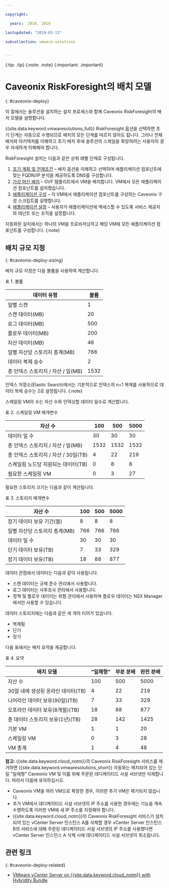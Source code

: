 ```yaml
---

copyright:

  years:  2016, 2019

lastupdated: "2019-03-13"

subcollection: vmware-solutions


---
```


{:tip: .tip}
{:note: .note}
{:important: .important}

# Caveonix RiskForesight의 배치 모델
{: #caveonix-deploy}

이 절에서는 솔루션을 설치하는 설치 프로세스와 함께 Caveonix RiskForesight의 배치 모델을 설명합니다.

{{site.data.keyword.vmwaresolutions_full}} RiskForesight 옵션을 선택하면 초기 단계는 자동으로 수행되므로 배치의 모든 단계를 따르지 않아도 됩니다. 그러나 전체 배치와 아키텍처를 이해하고 초기 배치 후에 솔루션의 스케일을 확장하려는 사용자의 경우 자세하게 이해해야 합니다.

RiskForesight 설치는 다음과 같은 상위 레벨 단계로 구성됩니다.

1. [초기 계획 및 전제조건](/docs/services/vmwaresolutions/archiref/caveonix?topic=vmware-solutions-caveonix-step1) – 배치 옵션을 이해하고 선택하며 애플리케이션 컴포넌트에 맞는 FQDN/IP 분석을 제공하도록 DNS를 구성합니다.
2. [가상 머신 배치](/docs/services/vmwaresolutions/archiref/caveonix?topic=vmware-solutions-caveonix-step2) – OVF 템플리트에서 VM을 배치합니다. VM에서 모든 애플리케이션 컴포넌트를 설치했습니다.
3. [애플리케이션 구성](/docs/services/vmwaresolutions/archiref/caveonix?topic=vmware-solutions-caveonix-step3) – 각 VM에서 애플리케이션 컴포넌트를 구성하는 Caveonix 구성 스크립트를 실행합니다.
4. [애플리케이션 설정](/docs/services/vmwaresolutions/archiref/caveonix?topic=vmware-solutions-caveonix-step4) – 사용자가 애플리케이션에 액세스할 수 있도록 서비스 제공자와 테넌트 또는 조직을 설정합니다.

자동화된 설치에서는 하나의 VM을 프로비저닝하고 해당 VM에 모든 애플리케이션 컴포넌트를 구성합니다.
{:note}

## 배치 규모 지정
{: #caveonix-deploy-sizing}

배치 규모 지정은 다음 볼륨을 사용하여 계산합니다.

표 1. 볼륨

|데이터 유형	|볼륨 |
|---|---|
|일별 스캔	|1 |
|스캔 데이터(MB)	|20 |
|로그 데이터(MB)	| 500 |
|플로우 데이터(MB)	| 200 |
|자산 데이터(MB)	|46 |
|일별 자산당 스토리지 총계(MB)	|766 |
|데이터 복제 승수	|2 |
|총 인덱스 스토리지 / 자산 / 일(MB)	|1532 |

인덱스 저장소(Elastic Search)에서는 기본적으로 인덱스의 n+1 복제를 사용하므로 데이터 복제 승수는 2로 설정됩니다.
{:note}

스케일링 VM의 수는 자산 수와 인덱싱할 데이터 일수로 계산합니다.

표 2. 스케일링 VM 매개변수

|자산 수	|100	|500	|5000 |
|---|---|---|---|
|데이터 일 수	|30	|30	| 30 |
|총 인덱스 스토리지 / 자산 / 일(MB)	|1532	|1532	|1532 |
|총 인덱스 스토리지 / 자산 / 30일(TB)	|4	|22	|219 |
|스케일링 노드당 지원되는 데이터(TB)	|0	|8	|8 |
|필요한 스케일링 VM	|0	|3	|27 |

필요한 스토리지 크기는 다음과 같이 계산됩니다.

표 3. 스토리지 매개변수

|자산 수	|100	|500	|5000 |
|---|---|---|---|
|장기 데이터 보유 기간(월)	|8	|8	|8 |
|일별 자산당 스토리지 총계(MB)	|766	|766	|766 |
|데이터 일 수	|30	|30	| 30 |
|단기 데이터 보유(TB)	|  7	|33	|329 |
|장기 데이터 보유(TB)	|18	|88	|877 |

데이터 관점에서 데이터는 다음과 같이 사용됩니다.

-	스캔 데이터는 규제 준수 관리에서 사용합니다.
-	로그 데이터는 사후조사 관리에서 사용합니다.
-	정책 및 플로우 데이터는 위험 관리에서 사용하며 플로우 데이터는 NSX Manager에서만 사용할 수 있습니다.

데이터 스토리지에는 다음과 같은 세 개의 티어가 있습니다.

-	복제됨
-	단기
-	장기

다음 표에서는 배치 요약을 제공합니다.

표 4. 요약

|배치 모델	|“일체형”	|부분 분배	|완전 분배 |
|---|---|---|---|
|자산 수	|100	|500	|5000 |
|30일 내에 생성된 온라인 데이터(TB)	|4	|22	|219 |
|니어라인 데이터 보유(90일)(TB)	|  7	|33	|329 |
|오프라인 데이터 보유(8개월)(TB)	|18	|88	|877 |
|총 데이터 스토리지 보유(1년)(TB)	|28	|142	|1425 |
|기본 VM	|1	|1	|20 |
|스케일링 VM	|0	|3	|28 |
|VM 총계	|1	|4	|48 |

**참고:**
{{site.data.keyword.cloud_notm}}의 Caveonix RiskForesight 서비스를 제거하면 {{site.data.keyword.vmwaresolutions_short}} 자동화는 배치되어 있는 단일 "일체형" Caveonix VM 및 이를 위해 주문된 데디케이티드 사설 서브넷만 삭제합니다. 따라서 다음에 유의하십시오.
* Caveonix VM을 여러 VM으로 확장한 경우, 이러한 추가 VM은 제거되지 않습니다. 
* 추가 VM에서 데디케이티드 사설 서브넷의 IP 주소를 사용한 경우에는 기능을 계속 수행하도록 이러한 VM에 새 IP 주소를 지정해야 합니다. 
* {{site.data.keyword.cloud_notm}}의 Caveonix RiskForesight 서비스가 설치되어 있는 vCenter Server 인스턴스 A를 삭제할 경우 vCenter Server 인스턴스 B의 서비스에 대해 주문된 데디케이티드 사설 서브넷의 IP 주소를 사용했다면 vCenter Server  인스턴스 A 삭제 시에 데디케이티드 사설 서브넷이 취소됩니다.

## 관련 링크
{: #caveonix-deploy-related}

* [VMware vCenter Server on {{site.data.keyword.cloud_notm}} with Hybridity Bundle](/docs/services/vmwaresolutions/archiref/vcs?topic=vmware-solutions-vcs-hybridity-intro)
